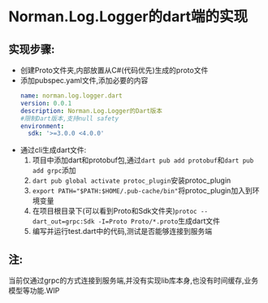 # Norman.Log.Logger的dart端的实现

## 实现步骤:
* 创建Proto文件夹,内部放置从C#(代码优先)生成的proto文件
* 添加pubspec.yaml文件,添加必要的内容
  ```yaml
  name: norman.log.logger.dart
  version: 0.0.1
  description: Norman.Log.Logger的Dart版本
  #限制Dart版本,支持null safety
  environment:
    sdk: '>=3.0.0 <4.0.0'
  ```
* 通过cli生成dart文件: 
  1. 项目中添加dart和protobuf包,通过`dart pub add protobuf`和`dart pub add grpc`添加
  2. `dart pub global activate protoc_plugin`安装protoc_plugin
  3. `export PATH="$PATH:$HOME/.pub-cache/bin"`将protoc_plugin加入到环境变量
  4. 在项目根目录下(可以看到Proto和Sdk文件夹)`protoc --dart_out=grpc:Sdk -I=Proto Proto/*.proto`生成dart文件
  5. 编写并运行test.dart中的代码,测试是否能够连接到服务端

## 注:
当前仅通过grpc的方式连接到服务端,并没有实现lib库本身,也没有时间缓存,业务模型等功能.WIP